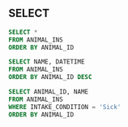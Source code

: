 ## SELECT
~~~sql
SELECT *
FROM ANIMAL_INS
ORDER BY ANIMAL_ID
~~~
~~~sql
SELECT NAME, DATETIME
FROM ANIMAL_INS
ORDER BY ANIMAL_ID DESC
~~~
~~~sql
SELECT ANIMAL_ID, NAME
FROM ANIMAL_INS
WHERE INTAKE_CONDITION = 'Sick'
ORDER BY ANIMAL_ID
~~~